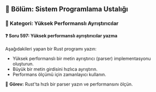 ## 📘 Bölüm: Sistem Programlama Ustalığı  
### 🔹 Kategori: Yüksek Performanslı Ayrıştırıcılar  
#### ❓ Soru 597: Yüksek performanslı ayrıştırıcılar yazma

Aşağıdakileri yapan bir Rust programı yazın:

- Yüksek performanslı bir metin ayrıştırıcı (parser) implementasyonu oluşturun.
- Büyük bir metin girdisini hızlıca ayrıştırın.
- Performans ölçümü için zamanlayıcı kullanın.

🔧 **Görev:** Rust'ta hızlı bir parser yazın ve performansını ölçün.
